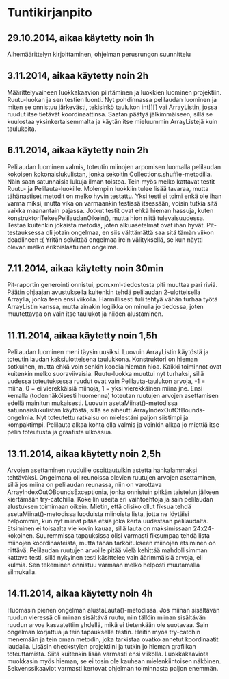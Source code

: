 # Tuntikirjanpito

## 29.10.2014, aikaa käytetty noin 1h

Aihemäärittelyn kirjoittaminen, ohjelman perusrungon suunnittelu

## 3.11.2014, aikaa käytetty noin 2h

Määrittelyvaiheen luokkakaavion piirtäminen ja luokkien luominen projektiin. Ruutu-luokan ja sen testien luonti. Nyt pohdinnassa pelilaudan luominen ja miten se onnistuu järkevästi, tekisinkö taulukon int[][] vai ArrayListin, jossa ruudut itse tietävät koordinaattinsa. Saatan päätyä jälkimmäiseen, sillä se kuulostaa yksinkertaisemmalta ja käytän itse mieluummin ArrayListejä kuin taulukoita.

## 6.11.2014, aikaa käytetty noin 2h

Pelilaudan luominen valmis, toteutin miinojen arpomisen luomalla pelilaudan kokoisen kokonaislukulistan, jonka sekoitin Collections.shuffle-metodilla. Näin saan satunnaisia lukuja ilman toistoa. Tein myös melko kattavat testit Ruutu- ja Pelilauta-luokille. Molempiin luokkiin tulee lisää tavaraa, mutta tähänastiset metodit on melko hyvin testattu. Yksi testi ei toimi enkä ole ihan varma miksi, mutta vika on varmaankin testissä itsessään, voisin tutkia sitä vaikka maanantain pajassa. Jotkut testit ovat ehkä hieman hassuja, kuten konstruktoriTekeePelilaudanOikein(), mutta hion niitä tulevaisuudessa. Testaa kuitenkin jokaista metodia, joten alkuasetelmat ovat ihan hyvät. Pit-testauksessa oli jotain ongelmaa, en siis välttämättä saa sitä tämän viikon deadlineen :( Yritän selvittää ongelmaa ircin välityksellä, se kun näytti olevan melko erikoislaatuinen ongelma.

## 7.11.2014, aikaa käytetty noin 30min

Pit-raportin generointi onnistui, pom.xml-tiedostosta piti muuttaa pari riviä. Päätin ohjaajan avustuksella kuitenkin tehdä pelilaudan 2-ulotteisella Arraylla, jonka teen ensi viikolla. Harmillisesti tuli tehtyä vähän turhaa työtä ArrayListin kanssa, mutta ainakin logiikka on minulla jo tiedossa, joten muutettavaa on vain itse taulukot ja niiden alustaminen.

## 11.11.2014, aikaa käytetty noin 1,5h

Pelilaudan luominen meni täysin uusiksi. Luovuin ArrayListin käytöstä ja toteutin laudan kaksiulotteisena taulukkona. Konstruktori on hieman sotkuinen, mutta ehkä voin senkin koodia hieman hioa. Kaikki toiminnot ovat kuitenkin melko suoraviivaisia. Ruutu-luokka muuttui nyt turhaksi, sillä uudessa toteutuksessa ruudut ovat vain Pelilauta-taulukon arvoja, -1 = miina, 0 = ei vierekkäisiä miinoja, 1 = yksi vierekkäinen miina jne. Ensi kerralla (todennäköisesti huomenna) toteutan ruutujen arvojen asettamisen edellä mainitun mukaisesti. Luovuin asetaMiinat()-metodissa satunnaislukulistan käytöstä, sillä se aiheutti ArrayIndexOutOfBounds-ongelmia. Nyt toteutettu ratkaisu on mielestäni paljon siistimpi ja kompaktimpi. Pelilauta alkaa kohta olla valmis ja voinkin alkaa jo miettiä itse pelin toteutusta ja graafista ulkoasua.

## 13.11.2014, aikaa käytetty noin 2,5h

Arvojen asettaminen ruuduille osoittautuikin astetta hankalammaksi tehtäväksi. Ongelmana oli reunoissa olevien ruutujen arvojen asettaminen, sillä jos miina on pelilaudan reunassa, niin on varottava ArrayIndexOutOBoundsExceptionia, jonka onnistuin pitkän taistelun jälkeen kiertämään try-catchilla. Kokeilin useita eri vaihtoehtoja ja sain pelilaudan alustuksen toimimaan oikein. Mietin, että olisiko ollut fiksua tehdä asetaMiinat()-metodissa luoduista miinoista lista, jotta ne löytäisi helpommin, kun nyt miinat pitää etsiä joka kerta uudestaan pelilaudalta. Etsiminen ei toisaalta vie kovin kauaa, sillä lauta on maksimissaan 24x24-kokoinen. Suuremmissa tapauksissa olisi varmasti fiksumpaa tehdä lista miinojen koordinaateista, mutta tähän tarkoitukseen miinojen etsiminen on riittävä. Pelilaudan ruutujen arvoille pitää vielä kehittää mahdollisimman kattava testi, sillä nykyinen testi käsittelee vain äärimmäisiä arvoja, eli kulmia. Sen tekeminen onnistuu varmaan melko helposti muutamalla silmukalla.

## 14.11.2014, aikaa käytetty noin 4h

Huomasin pienen ongelman alustaLauta()-metodissa. Jos miinan sisältävän ruudun vieressä oli miinan sisältävä ruutu, niin tällöin miinan sisältävän ruudun arvoa kasvatettiin yhdellä, mikä ei tietenkään ole suotavaa. Sain ongelman korjattua ja tein tapaukselle testin. Heitin myös try-catchin menemään ja tein oman metodin, joka tarkistaa ovatko annetut koordinaatit laudalla. Lisäsin checkstylen projektiini ja tutkin jo hieman grafiikan toteuttamista. Siitä kuitenkin lisää varmasti ensi viikolla. Luokkakaaviota muokkasin myös hieman, se ei tosin ole kauhean mielenkiintoisen näköinen. Sekvenssikaaviot varmasti kertovat ohjelman toiminnasta paljon enemmän.
